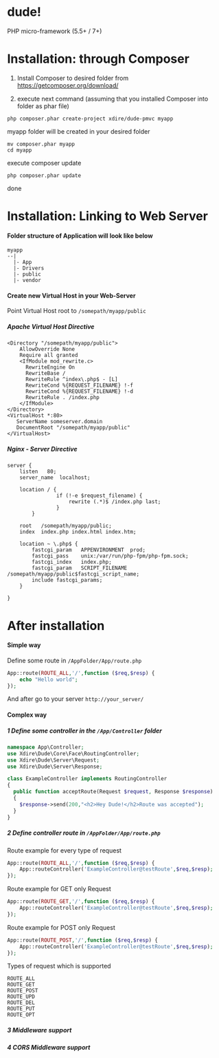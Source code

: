 # dude!
PHP micro-framework (5.5+ / 7+)

# Installation: through Composer

1) Install Composer to desired folder from https://getcomposer.org/download/

2) execute next command (assuming that you installed Composer into folder as phar file)
```text
php composer.phar create-project xdire/dude-pmvc myapp
```
myapp folder will be created in your desired folder
```text
mv composer.phar myapp
cd myapp
```
execute composer update
```text
php composer.phar update
```
done

# Installation: Linking to Web Server

#### Folder structure of Application will look like below
```text
myapp
--|
  |- App
  |- Drivers
  |- public
  |- vendor
```

#### Create new Virtual Host in your Web-Server

Point Virtual Host root to `/somepath/myapp/public`

##### Apache Virtual Host Directive
```text
<Directory "/somepath/myapp/public">
    AllowOverride None
    Require all granted
    <IfModule mod_rewrite.c>
      RewriteEngine On
      RewriteBase /
      RewriteRule ^index\.php$ - [L]
      RewriteCond %{REQUEST_FILENAME} !-f
      RewriteCond %{REQUEST_FILENAME} !-d
      RewriteRule . /index.php
    </IfModule>
</Directory>
<VirtualHost *:80>
   ServerName someserver.domain
   DocumentRoot "/somepath/myapp/public"
</VirtualHost>
```

##### Nginx - Server Directive
```text
server {
    listen	 80;
    server_name  localhost;

	location / {
                if (!-e $request_filename) {
                    rewrite (.*)$ /index.php last;
                }
        }

	root   /somepath/myapp/public;
    index  index.php index.html index.htm;

    location ~ \.php$ {
        fastcgi_param   APPENVIRONMENT  prod;
        fastcgi_pass    unix:/var/run/php-fpm/php-fpm.sock;
        fastcgi_index   index.php;
        fastcgi_param   SCRIPT_FILENAME /somepath/myapp/public$fastcgi_script_name;
        include fastcgi_params;
    }

}

```

# After installation
#### Simple way
Define some route in `/AppFolder/App/route.php`
```php
App::route(ROUTE_ALL,'/',function ($req,$resp) {
    echo "Hello world";
});
```
And after go to your server `http://your_server/`

#### Complex way
##### 1 Define some controller in the `/App/Controller` folder
```php
namespace App\Controller;
use Xdire\Dude\Core\Face\RoutingController;
use Xdire\Dude\Server\Request;
use Xdire\Dude\Server\Response;

class ExampleController implements RoutingController
{
  public function acceptRoute(Request $request, Response $response)
  {
  	$response->send(200,"<h2>Hey Dude!</h2>Route was accepted");
  }
}

```

##### 2 Define controller route in `/AppFolder/App/route.php`

Route example for every type of request
```php
App::route(ROUTE_ALL,'/',function ($req,$resp) {
    App::routeController('ExampleController@testRoute',$req,$resp);
});
```

Route example for GET only Request
```php
App::route(ROUTE_GET,'/',function ($req,$resp) {
    App::routeController('ExampleController@testRoute',$req,$resp);
});
```

Route example for POST only Request
```php
App::route(ROUTE_POST,'/',function ($req,$resp) {
    App::routeController('ExampleController@testRoute',$req,$resp);
});
```

Types of request which is supported
```text
ROUTE_ALL
ROUTE_GET
ROUTE_POST
ROUTE_UPD
ROUTE_DEL
ROUTE_PUT
ROUTE_OPT
```

##### 3 Middleware support
##### 4 CORS Middleware support
